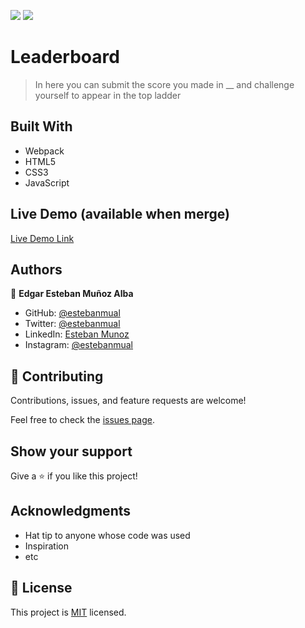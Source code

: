 ![](https://img.shields.io/badge/Microverse-blueviolet)
<img src="https://wakatime.com/badge/user/be79098d-c59e-407c-8952-0f274bb9e265/project/508ec814-cdd5-44c1-9678-51cda72acb32.svg" />

# Leaderboard

> In here you can submit the score you made in __ and challenge yourself to appear in the top ladder


## Built With

- Webpack
- HTML5
- CSS3
- JavaScript

## Live Demo (available when merge)

[Live Demo Link](https://livedemo.com)


## Authors

👤 **Edgar Esteban Muñoz Alba**

- GitHub: [@estebanmual](https://github.com/estebanmual)
- Twitter: [@estebanmual](https://twitter.com/estebanmual)
- LinkedIn: [Esteban Munoz](https://linkedin.com/in/estebanmual)
- Instagram: [@estebanmual](https://instagram.com/estebanmual)

## 🤝 Contributing

Contributions, issues, and feature requests are welcome!

Feel free to check the [issues page](../../issues/).

## Show your support

Give a ⭐️ if you like this project!

## Acknowledgments

- Hat tip to anyone whose code was used
- Inspiration
- etc

## 📝 License

This project is [MIT](./MIT.md) licensed.
